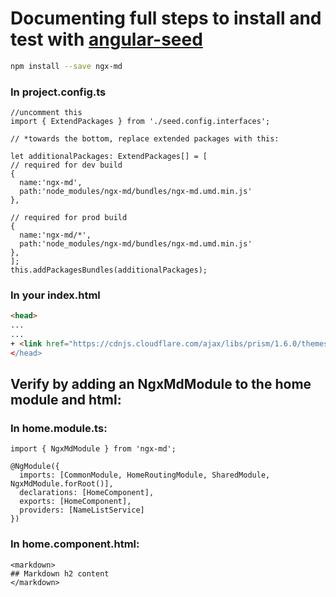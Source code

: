 # Documenting full steps to install and test with [angular-seed](https://github.com/mgechev/angular-seed)  

  ```bash
  npm install --save ngx-md
  ```

### In **project.config.ts**

  ```
  //uncomment this
  import { ExtendPackages } from './seed.config.interfaces';

  // *towards the bottom, replace extended packages with this:

  let additionalPackages: ExtendPackages[] = [
  // required for dev build
  {
    name:'ngx-md',
    path:'node_modules/ngx-md/bundles/ngx-md.umd.min.js'
  },    

  // required for prod build
  {
    name:'ngx-md/*',
    path:'node_modules/ngx-md/bundles/ngx-md.umd.min.js'
  },
  ];    
  this.addPackagesBundles(additionalPackages);
  ```

### In your index.html

```html
<head>
...
...
+ <link href="https://cdnjs.cloudflare.com/ajax/libs/prism/1.6.0/themes/prism-okaidia.min.css>
</head>

```

## Verify by adding an NgxMdModule to the home module and html:

### In **home.module.ts:**

  ```
  import { NgxMdModule } from 'ngx-md';

  @NgModule({
    imports: [CommonModule, HomeRoutingModule, SharedModule, NgxMdModule.forRoot()],
    declarations: [HomeComponent],
    exports: [HomeComponent],
    providers: [NameListService]
  })
  ```

### In **home.component.html:**

  ```
  <markdown>
  ## Markdown h2 content
  </markdown>
  ```
